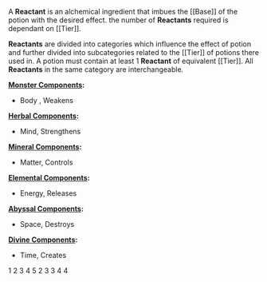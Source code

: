 A **Reactant** is an alchemical ingredient that imbues the [[Base]] of the potion with the desired effect. the number of **Reactants** required is dependant on [[Tier]]. 


**Reactants** are divided into categories which influence the effect of potion and further divided into subcategories related to the [[Tier]] of potions there used in. A potion must contain at least 1 **Reactant** of equivalent [[Tier]]. All **Reactants** in the same category are interchangeable.  

<u><b>Monster Components</u>:</b>
- Body ,  Weakens

<u><b>Herbal Components</u>:</b>
- Mind,  Strengthens

<u><b>Mineral Components</u>:</b>
- Matter, Controls 

<u><b>Elemental Components</u>:</b>
- Energy, Releases

<u><b>Abyssal Components</u>:</b>
- Space, Destroys

<u><b>Divine Components</u>:</b>
- Time, Creates

1 2 3 4 5
2 3 3 4 4 













